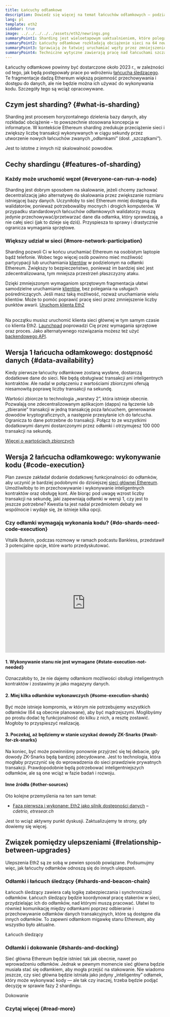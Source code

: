 ```yaml
---
title: Łańcuchy odłamkowe
description: Dowiedz się więcej na temat łańcuchów odłamkowych – podział sieci na drobne kawałki zwiększa transakcyjną pojemność Ethereum i sprawia, że łatwiej ją uruchamiać.
lang: pl
template: eth2
sidebar: true
image: ../../../../../assets/eth2/newrings.png
summaryPoint1: Sharding jest wieloetapowym uaktualnieniem, które polega na zwiększeniu skalowalności i pojemności.
summaryPoint2: Łańcuchy odłamkowe rozkładają obciążenie sieci na 64 nowe łańcuchy.
summaryPoint3: Sprawiają że łatwiej uruchamiać węzły przez zmniejszenie wymagań sprzętowych
summaryPoint4: Techniczne wytyczne zawierają pracę nad łańcuchami szczątkowymi podczas „Fazy 1” i potencjalnie „Fazy 2”
---
```


<UpgradeStatus dateKey="page-eth2-upgrades-shards-date">
    Łańcuchy odłamkowe powinny być dostarczone około 2023 r., w zależności od tego, jak będą postępowały prace po wdrożeniu <a href="/eth2/beacon-chain/">łańcucha śledzącego</a>. Te fragmentacje dadzą Ethereum większą pojemność przechowywania i dostępu do danych, ale nie będzie można ich używać do wykonywania kodu. Szczegóły tego są wciąż opracowywane.
</UpgradeStatus>

## Czym jest sharding? {#what-is-sharding}

Sharding jest procesem horyzontalnego dzielenia bazy danych, aby rozkładać obciążenie – to powszechnie stosowana koncepcja w informatyce. W kontekście Ethereum sharding zredukuje przeciążenie sieci i zwiększy liczbę transakcji wykonywanych w ciągu sekundy przez utworzenie nowych łańcuchów zwanych „odłamkami” (dosł. „szczątkami”).

Jest to istotne z innych niż skalowalność powodów.

## Cechy shardingu {#features-of-sharding}

### Każdy może uruchomić węzeł {#everyone-can-run-a-node}

Sharding jest dobrym sposobem na skalowanie, jeżeli chcemy zachować decentralizację jako alternatywę do skalowania przez zwiększanie rozmiaru istniejącej bazy danych. Uczyniłoby to sieć Ethereum mniej dostępną dla walidatorów, ponieważ potrzebowaliby mocnych i drogich komputerów. W przypadku standardowych łańcuchów odłamkowych walidatorzy muszą jedynie przechowywać/przetwarzać dane dla odłamka, który sprawdzają, a nie całej sieci (jak to dzieje się dziś). Przyspiesza to sprawy i drastycznie ogranicza wymagania sprzętowe.

### Większy udział w sieci {#more-network-participation}

Sharding pozwoli Ci w końcu uruchamiać Ethereum na osobistym laptopie bądź telefonie. Wobec tego więcej osób powinno mieć możliwość partycypacji lub uruchamiania [klientów](/developers/docs/nodes-and-clients/) w podzielonym na odłamki Ethereum. Zwiększy to bezpieczeństwo, ponieważ im bardziej sieć jest zdecentralizowana, tym mniejsza przestrzeń płaszczyzny ataku.

Dzięki zmniejszonym wymaganiom sprzętowym fragmentacja ułatwi samodzielne uruchamianie [klientów](/developers/docs/nodes-and-clients/), bez polegania na usługach pośredniczących. Jeśli masz taką możliwość, rozważ uruchamianie wielu klientów. Może to pomóc poprawić pracę sieci przez zmniejszenie liczby punktów awarii. [Uruchom klienta Eth2](/eth2/get-involved/)

<br />

<InfoBanner isWarning={true}>
  Na początku musisz uruchomić klienta sieci głównej w tym samym czasie co klienta Eth2. <a href="https://launchpad.ethereum.org" target="_blank">Launchpad</a> poprowadzi Cię przez wymagania sprzętowe oraz proces. Jako alternatywnego rozwiązania możesz też użyć <a href="/developers/docs/apis/backend/#available-libraries">backendowego API</a>.
</InfoBanner>

## Wersja 1 łańcucha odłamkowego: dostępność danych {#data-availability}

Kiedy pierwsze łańcuchy odłamkowe zostaną wysłane, dostarczą dodatkowe dane do sieci. Nie będą obsługiwać transakcji ani inteligentnych kontraktów. Ale nadal w połączeniu z wartościami zbiorczymi oferują niesamowitą poprawę liczby transakcji na sekundę.

Wartości zbiorcze to technologia „warstwy 2”, która istnieje obecnie. Pozwalają one zdecentralizowanym aplikacjom (dapps) na łączenie lub „zbieranie” transakcji w jedną transakcję poza łańcuchem, generowanie dowodów kryptograficznych, a następnie przesyłanie ich do łańcucha. Ogranicza to dane potrzebne do transakcji. Połącz to ze wszystkimi dodatkowymi danymi dostarczonymi przez odłamki i otrzymujesz 100 000 transakcji na sekundę.

[Więcej o wartościach zbiorczych](/developers/docs/layer-2-scaling/)

## Wersja 2 łańcucha odłamkowego: wykonywanie kodu {#code-execution}

Plan zawsze zakładał dodanie dodatkowej funkcjonalności do odłamków, aby uczynić je bardziej podobnymi do dzisiejszej [sieci głównej Ethereum](/glossary/#mainnet). Umożliwiłoby to im przechowywanie i wykonywanie inteligentnych kontraktów oraz obsługę kont. Ale biorąc pod uwagę wzrost liczby transakcji na sekundę, jaki zapewniają odłamki w wersji 1, czy jest to jeszcze potrzebne? Kwestia ta jest nadal przedmiotem debaty we wspólnocie i wydaje się, że istnieje kilka opcji.

### Czy odłamki wymagają wykonania kodu? {#do-shards-need-code-execution}

Vitalik Buterin, podczas rozmowy w ramach podcastu Bankless, przedstawił 3 potencjalne opcje, które warto przedyskutować.

<iframe width="100%" height="315" src="https://www.youtube.com/embed/-R0j5AMUSzA?start=5841" frameborder="0" allow="accelerometer; autoplay; clipboard-write; encrypted-media; gyroscope; picture-in-picture" allowfullscreen mark="crwd-mark"></iframe>

#### 1. Wykonywanie stanu nie jest wymagane {#state-execution-not-needed}

Oznaczałoby to, że nie dajemy odłamkom możliwości obsługi inteligentnych kontraktów i zostawimy je jako magazyny danych.

#### 2. Miej kilka odłamków wykonawczych {#some-execution-shards}

Być może istnieje kompromis, w którym nie potrzebujemy wszystkich odłamków (64 są obecnie planowane), aby być mądrzejszymi. Moglibyśmy po prostu dodać tę funkcjonalność do kilku z nich, a resztę zostawić. Mogłoby to przyspieszyć realizację.

#### 3. Poczekaj, aż będziemy w stanie uzyskać dowody ZK-Snarks {#wait-for-zk-snarks}

Na koniec, być może powinniśmy ponownie przyjrzeć się tej debacie, gdy dowody ZK-Snarks będą bardziej zdecydowane. Jest to technologia, która mogłaby przyczynić się do wprowadzenia do sieci prawdziwie prywatnych transakcji. Prawdopodobnie będą potrzebować inteligentniejszych odłamków, ale są one wciąż w fazie badań i rozwoju.

#### Inne źródła {#other-sources}

Oto kolejne przemyślenia na ten sam temat:

- [Faza pierwsza i wykonane: Eth2 jako silnik dostępności danych](https://ethresear.ch/t/phase-one-and-done-eth2-as-a-data-availability-engine/5269/8) – _cdetrio, etresear.ch_

Jest to wciąż aktywny punkt dyskusji. Zaktualizujemy te strony, gdy dowiemy się więcej.

## Związek pomiędzy ulepszeniami {#relationship-between-upgrades}

Ulepszenia Eth2 są ze sobą w pewien sposób powiązane. Podsumujmy więc, jak łańcuchy odłamków odnoszą się do innych ulepszeń.

### Odłamki i łańcuch śledzący {#shards-and-beacon-chain}

Łańcuch śledzący zawiera całą logikę zabezpieczania i synchronizacji odłamków. Łańcuch śledzący będzie koordynował pracę stakerów w sieci, przydzielając ich do odłamków, nad którymi muszą pracować. Ułatwi to również komunikację między odłamkami poprzez odbieranie i przechowywanie odłamków danych transakcyjnych, które są dostępne dla innych odłamków. To zapewni odłamkom migawkę stanu Ethereum, aby wszystko było aktualne.

<ButtonLink to="/eth2/beacon-chain/">Łańcuch śledzący</ButtonLink>

### Odłamki i dokowanie {#shards-and-docking}

Sieć główna Ethereum będzie istnieć tak jak obecnie, nawet po wprowadzeniu odłamków. Jednak w pewnym momencie sieć główna będzie musiała stać się odłamkiem, aby mogła przejść na stakowanie. Nie wiadomo jeszcze, czy sieć główna będzie istniała jako jedyny „inteligentny” odłamek, który może wykonywać kody — ale tak czy inaczej, trzeba będzie podjąć decyzję w sprawie fazy 2 shardingu.

<ButtonLink to="/eth2/merge/">Dokowanie</ButtonLink>

<Divider />

### Czytaj więcej {#read-more}

<Eth2ShardChainsList />

